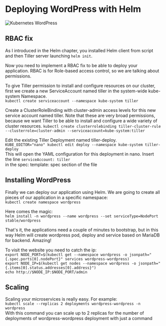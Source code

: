 # Deploying WordPress with Helm

![Kubernetes WordPress](https://cdn.deliciousbrains.com/content/uploads/2017/08/10131149/db-WPKubernetesCluster-1540x748.jpg)

## RBAC fix

As I introduced in the Helm chapter, you installed Helm client from script and then Tiller server launching `helm init`.

Now you need to implement a RBAC fix to be able to deploy your application. RBAC is for Role-based access control, so we are talking about permissions.

To give Tiller permission to install and configure resources on our cluster, first we create a new ServiceAccount named tiller in the system-wide kube-system Namespace.  
`kubectl create serviceaccount --namespace kube-system tiller`

Create a ClusterRoleBinding with cluster-admin access levels for this new service account named tiller. Note that these are very broad permissions, because we want Tiller to be able to install and configure a wide variety of cluster resources.
`kubectl create clusterrolebinding tiller-cluster-rule --clusterrole=cluster-admin --serviceaccount=kube-system:tiller`

Edit the existing Tiller Deployment named tiller-deploy.  
`KUBE_EDITOR="nano" kubectl edit deploy --namespace kube-system tiller-deploy`  
This will open the YAML configuration for this deployment in nano. Insert the line `serviceAccount: tiller`  
in the spec: template: spec section of the file

## Installing WordPress

Finally we can deploy our application using Helm. We are going to create all pieces of our application in a specific namespace:  
`kubectl create namespace wordpress`

Here comes the magic:  
`helm install -n wordpress --name wordpress --set serviceType=NodePort stable/wordpress`

That's it, the applications need a couple of minutes to bootstrap, but in this way Helm will create wordpress pod, deploy and service based on MariaDB for backend. Amazing!

To visit the website you need to catch the ip:  
`export NODE_PORT=$(kubectl get --namespace wordpress -o jsonpath="{.spec.ports[0].nodePort}" services wordpress-wordpress)`  
`export NODE_IP=$(kubectl get nodes --namespace wordpress -o jsonpath="{.items[0].status.addresses[0].address}")`  
`echo http://$NODE_IP:$NODE_PORT/admin`

## Scaling

Scaling your microservices is really easy. For example:  
`kubectl scale --replicas 2 deployments wordpress-wordpress -n wordpress`  
With this command you can scale up to 2 replicas for the number of deployments of wordpress-wordpress deployment with just a command